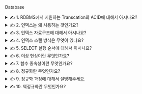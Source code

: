 Database

<details>
<summary>✍️ 1. RDBMS에서 지원하는 Transcation의 ACID에 대해서 아시나요?</summary>
<br>

ACID는 데이터베이스 트랜잭션을 보장하기 위한 성질입니다.

트랜잭션이란 여러개의 작업을 하나로 묶은 일련의 실행 단위 또는 데이터에 대한 하나의 논리적 실행 단계를 의미합니다.

만약 트랜잭션에서 속한 여러 작업 중 하나의 작업이라도 실패하는 경우 트랜잭션이 실패한 것으로 간주합니다.

- 원자성
    - 트랜잭션에 속한 모든 작업이 전부 성공하거나 전부 실패해서 결과를 예측할 수 있도록 하는 것입니다.
        - 보내는 쪽에서 출금하는 작업만 성공하고 받는 쪽에서 입금하는 작업을 실패해서는 안 됩니다.
- 일관성
    - 트랜잭션 이후의 데이터베이스 상태는 이전과 같이 일관되게 유지하는 것입니다.
        - 계좌이체 후 전체 계좌 잔고의 총합은 이전과 동일해야 합니다.
- 고립성
    - 트랜잭션은 다른 트랜잭션으로부터 독립적으로 동작되도록 하는 것입니다.
        - 동시에 여러개의 트랜잭션이 실행되는 경우 각 트랜잭션은 고립되어 있어서 연속적으로 실행된 것과 같은 결과를 가질 수 있습니다.
- 지속성
    - 성공적으로 실행된 트랜잭션은 영원히 데이터베이스에 반영하는 것입니다.
        - 오류가 발생하여 로그를 남기는데 실패하게 되면 해당 트랜잭션은 실패로 간주하고 취소됩니다.

ACID는 데이터베이스의 모든 연산이 한번에 실행되는 것을 권장합니다.

널리 사용하는 방법으로는 로깅과 새도우 페이징이 있고 두 경우 모두 업데이트 되는 데이터에 락을 거는 것이 필요합니다.

로깅에서 원자성은 데이터를 업데이트 하기 전에 로그에 모든 변경사항을 기록하는 것으로 보장합니다. 이것은 충돌 현상이 발생하더라도 데이터베이스의 무결성을 보장해줍니다.

새도우 페이징은 데이터의 변경이 복사본에 저장됩니다. 새로운 복사본은 트랜잭션이 커밋되면 활성화되고 복사본은 변경 전 데이터 부분만을 의미합니다.

ACID를 보장하기 위해 락에 의존하는 것은 동시작업 실행이 어렵고 성능저하를 초래할 수도 있습니다.

</details>

<details>
<summary>✍️ 2. 인덱스는 왜 사용하는 것인가요?</summary>
<br>

검색 성능을 향상시키기 위해 사용합니다.

테이블에 많은 열이 포함되어 있거나 대량의 데이터가 저장되어 있는 경우 테이블에서 특정 데이터를 검색하려고 하면 많은 시간이 걸릴 수 있습니다. 이런 경우에는 적절한 컬럼에 인덱스를 생성하면 검색이 빨라질 수
있습니다.

***인덱스***

데이터베이스 테이블의 검색 속도를 향상시키기 위한 자료구조

특정 컬럼에 인덱스를 생성하면 인덱스를 위한 별도의 메모리 공간에 데이터가 물리적 주소와 함께 저장됩니다.

인덱스에 저장된 데이터의 물리적 주소를 참조하여 데이터를 찾기 때문에 검색 속도가 향상됩니다.

***장점***

- 테이블 조회 속도 향상
    - 테이블의 데이터는 인덱스를 기준으로 정렬되어 있기 때문에 조건 검색 시 장점을 가집니다.
        - 조건 검색 WHERE 절의 효율성
            - 인덱스를 사용하지 않으면 조건 검색 시에 풀 테이블 스캔을 해야 합니다.
        - 정렬 ORDER BY 절의 효율성
            - 인덱스를 사용하면 ORDER BY에 의한 정렬 과정을 생략할 수 있습니다.
            - ORDER BY 작업은 1차적으로 메모리에서 정렬을 하고 메모리보다 큰 작업은 디스크 I/O를 통해 정렬을 하는 무거운 작업입니다.
        - MAX, MIN의 효율적 처리
            - MAX 작업 시 컬럼의 마지막 값을 가져오면 되고 MIN 작업 시 컬럼의 시작 값을 가지고 오면 됩니다.
            - 풀 테이블 스캔을 할 필요가 없습니다.

***단점***

- 인덱스 관리(정렬된 상태 유지)를 위한 추가적인 작업이 필요합니다.
    - 인덱스가 적용된 컬럼에
        - INSERT가 발생하면 새로운 데이터에 대한 인덱스를 추가하는 작업이 필요합니다.
        - DELETE가 발생하면 삭제하는 데이터의 인덱스를 사용하지 않음 처리하는 작업이 필요합니다.
        - UPDATE가 발생하면 기존 인덱스를 사용하지 않음 처리하고 변경된 데이터에 대한 인덱스를 추가하는 작업이 필요합니다.
- 테이블의 10~15% 이하의 데이터를 처리하는 경우에만 효율적입니다.
    - 인덱스를 관리하기 위해 데이터베이스의 10% 정도의 추가 저장공간이 필요합니다.
- 인덱스를 잘못 관리하면 오히려 성능이 저하됩니다.
    - CREATE, DELETE, UPDATE가 빈번한 컬럼에 인덱스를 생성하게 되면 인덱스의 크키가 비대해져서 오히려 성능이 저하됩니다.

***생성 전략***

인덱스를 생성한다고 해서 무조건 속도가 빨라지는 것은 아니기 때문에 적절한 컬럼을 선택해서 인덱스를 생성해야 합니다.

- Cardinality
    - 특정 데이터 집합의 유일한 값의 개수
        - 전체 행에 대한 특정 컬럼의 데이터 중복 수치에 대한 정보를 Cardinality라고 합니다.
            - 중복되는 횟수가 높으면 Cardinality 값이 낮고 중복되는 횟수가 낮으면 Cardinality 값이 높다고 표현합니다.
                - Cardinality 값이 높은 컬럼을 인덱스로 생성했을 때 성능이 좋습니다.
- Selectivity
    - 데이터 집합에서 특정 값을 얼마나 잘 선택할 수 있는지에 대한 지표
        - Selectivity = Cardinality / Total Number Of Records
            - Selectivity 값이 1이라는 의미는 모든 컬럼의 값이 유일하다는 의미입니다.
                - Selectivity 값이 높은 컬럼을 인덱스로 생성했을 때 조회 성능이 좋습니다.

</details>

<details>
<summary>✍️ 3. 인덱스 자료구조에 대해서 아시나요?</summary>
<br>

***Hash Table***

- 특정 컬럼의 값과 데이터의 위치를 Key-Value 형태로 저장하는 자료구조입니다.
- 내부에 버킷이라는 배열이 존재하고 해시 함수를 통해 변환된 고유한 Key를 배열의 인덱스로 사용합니다.
- Key 값으로 Value가 저장되어 있는 위치에 바로 접근할 수 있기 때문에 평균 시간복잡도는 O(1)입니다.
- 해시 값이 중복되는 충돌 현상이 너무 많이 발생하면 성능이 하락해 시간 복잡도가 O(N)에 수렴할 수 있습니다.
- WHERE 조건의 등호(=) 연산에는 효율이 좋지만, 내부 데이터들이 정렬되어 있지 않아 부등호 연산(>, <)에 부적합합니다.

***B-Tree***

- 자식 노드가 2개 이상인 트리입니다.
- 특정 컬럼의 값에 해당하는 노드에 데이터의 위치를 저장합니다.
- 각 Key의 왼쪽 자식 노드는 Key 보다 작은 값을, 오른쪽 자식 노드는 Key 보다 큰 값을 가집니다.
- 오름차순으로 정렬되어 있기 때문에 부등호 연산(>, <)에 대해 Hash Table 보다 효율적인 데이터 탐색이 가능합니다.
- B-Tree는 균형 트리로서 최상위 루트 노드에서 리프 노드까지의 거리가 모두 동일하기 때문에 평균 시간 복잡도는 O(logN)입니다.
- 그러나 데이터 갱신이 반복되면 트리의 균형이 깨지면서 성능이 악화됩니다.
- 또한, Hash Table 보다 부등호를 이용한 검색 연산 성능이 좋지만, 순차 검색의 경우 중위 순회를 하기 때문에 효율이 좋지 않습니다.

***B+Tree***

- B-Tree를 확장 및 개선한 자료구조로서, 리프 노드에만 데이터의 위치를 저장합니다.
- 브랜치 노드에 데이터가 저장되지 않아서 더 많은 Key를 저장할 수 있고 트리의 높이도 더 낮아집니다.
- 리프 노드 간에는 리스트 구조로 서로를 참조하고 있어 순차 검색에도 노드 순회가 더 쉽습니다.

</details>

<details>
<summary>✍️ 4. 인덱스 스캔 방식은 무엇이 있나요?</summary>
<br>

Index Range Scan, Index Full Scan, Index Unique Scan, Index Skip Scan 등이 있습니다.

***Index Range Scan***

- 루트에서 리프까지 수직적으로 탐색한 후에 필요한 범위만큼 수평적으로 탐색하는 방식입니다.
- 실행 계획 상에 Index Range Scan이 나타난다고 해서 항상 빠른 속도를 보장하는 것은 아닙니다.
- 스캔하는 범위를 얼마만큼 줄일 수 있느냐, 테이블에 엑세스하는 횟수를 얼마만큼 줄일 수 있느냐가 중요합니다.
    - 시력이 1.0~1.5인 홍길동 학생은 시력 보다는 이름으로 정렬한 학생명부를 사용해야 교실로 찾아가는 횟수를 줄일 수 있습니다.
    - 데이터베이스 성능이 느린 이유는 디스크 I/O 때문이고 그 중에서도 랜덤 I/O가 특히 중요합니다.
- 인덱스를 구성하는 칼럼이 <, <=, >, >=, between, IS NULL, IS NOT NULL 등을 통해 조건절에서 사용되어야 합니다.
    - 인덱스 컬럼을 가공하면 인덱스를 정상적으로 사용할 수 없는데 그 이유는 인덱스 스캔 시 시작 시점을 찾을 수 없기 때문이고 Index Full Scan 방식으로 작동합니다.

***Index Full Scan***

- 수직적인 탐색없이 처음부터 끝까지 리프를 수평적으로 탐색하는 방식입니다.
- 수평적으로만 탐색한다고 했는데 이는 개념적으로 설명하기 위한 것일 뿐 실제로는 수직적인 탐색이 먼저 일어납니다.
- 조건절에 인덱스 컬럼이 없으면 옵티마이저는 Table Full Scan을 고려합니다.
    - 그런데 대용량 테이블이고 인덱스 스캔 단계에서 대부분의 레코드를 필터링할 수 있으면 Index Full Scan을 선택할 수 있습니다.

***Index Unique Scan***

- 수직적인 탐색으로만 데이터를 찾는 방식입니다.
- 하나의 값만 반환된다는 것을 보장할 때 사용하는 방식으로 Primary나 Unique로 설정된 컬럼이 조건절에서 등호(=)로 비교되어야 합니다.
- 단, Unique라 하더라도 범위 검색을 할 때는 수직적인 탐색으로만 모두 찾을 수 없기 때문에 Index Range Scan으로 처리됩니다.

***Index Skip Scan***

- 인덱스의 핵심은 데이터가 정렬되어 있다는 것입니다. 다중 컬럼 인덱스는 첫 번째 컬럼에 의존하여 두 번째 컬럼이 정렬되기 때문에 컬럼의 순서가 매우 중요합니다.
- 따라서 두 번째 컬럼만을 조건으로 조회했을 경우 인덱스를 활용하지 못 하는데 MySQL 8.0부터 Index Skip Scan이 도입되면서 특정 컬럼을 건너 뛰어서 인덱스를 활용할 수 있게 되었습니다.
- 첫 번째 컬럼에서 유니크한 값을 모두 조회한 후 주어진 SQL에 첫 번째 컬럼의 조건을 추가해 다시 실행하는 형태로 처리합니다.
- 단, 다음과 같은 제약 조건이 있습니다.
    - WHERE 절에서 사용하지 않은 선행 컬럼의 유니크한 값의 개수가 적어야 합니다. 유니크한 값의 개수가 많다면 시작 지점을 찾는데 많은 작업이 필요하고 성능이 하락하게 됩니다.
    - 인덱스에 존재하는 컬럼만 사용해야 합니다. 모든 컬럼을 조회하려면 테이블에 접근해야 하기 때문에 Table Full Scan으로 처리됩니다.

</details>

<details>
<summary>✍️ 5. SELECT 실행 순서에 대해서 아시나요?</summary>
<br>

```
SELECT
FROM
WHERE
GROUP BY
HAVING COUNT
ORDER BY

1. FROM에서는 실제 존재하는 테이블인지, SELECT 권한은 있는지 확인하고 데이터 집합을 만듭니다.
2. WHERE는 FROM에서 만든 데이터 집합을 필터링 합니다.
3. GROUP BY는 WHERE에서 필터링한 데이터를 그룹화합니다.
4. HAVING은 GROUP BY에서 집계한 데이터 집합을 다시 필터링합니다.
5. SELECT는 가져온 레코드에서 어떤 컬럼들을 출력할 것인지 확인합니다.
6. ORDER BY를 통해 데이터를 정렬합니다.
   SELECT 이후에 실행되기 때문에 SELECT에서 지정된 alias를 사용할 수 있습니다.
```

</details>

<details>
<summary>✍️ 6. 이상 현상이란 무엇인가요?</summary>
<br>

테이블 내의 데이터들이 불필요하게 중복되어 테이블을 조작할 때 발생하는 데이터 불일치 현상입니다.

테이블을 잘못 설계하여 삽입, 삭제, 갱신할 때 오류가 발생하는데 크게 3가지 이상 현상이 있고 정규화를 통해서 해결할 수 있습니다.

- 삽입 이상 : 릴레이션에 데이터를 삽입할 때 의도와는 상관없이 원하지 않은 값들도 함께 삽입되는 현상
- 삭제 이상 : 릴레이션에서 한 튜플을 삭제할 때 의도와는 상관없는 값들도 함께 삭제되는 연쇄 삭제 현상
- 갱신 이상 : 릴레이션에서 튜플에 있는 속성값을 갱신할 때 일부 튜플의 정보만 갱신되어 정보에 모순이 생기는 현상

|학번|지도교수|학과|과목번호|성적|
|---|---|---|---|---|
|123|P1|컴퓨터|C-60|A|
|123|P1|컴퓨터|C-92|A|
|210|P2|수학|C-60|B|
|300|P3|전기|C-73|C|
|400|P4|컴퓨터|C-79|A|

***삽입 이상***

- 강의를 수강하지 않는 학생을 추가할 때, 과목번호와 성적에 null값이 들어가거나 불필요한 데이터를 추가해야하는 문제점이 발생합니다.

***삭제 이상***

- 학번이 300인 학생이 과목 수강을 취소하면 C-73인 강의에 대한 정보도 모두 삭제됩니다.

***갱신 이상***

- 학번이 123인 학생의 지도교수가 P2로 변경되면, 123인 학생이 수강하는 모든 과목에서의 지도교수를 변경해야 합니다.

|Employee_Id|Name|Department|Student_Group|
|---|---|---|---|
|123|J. Longfellow|Accounting|Beta Alpha Psi|
|234|B. Rech|Marketing|Marketing Club|
|234|B. Rech|Marketing|Management Club|
|456|A. Bruchs|CIS|Technology Org|
|456|A. Bruchs|CIS|Beta Alpha Psi|

***삽입 이상***

- 새로운 부서 Engineering이 신설되었고 아직 근무자가 없다면 불필요한 정보를 함께 입력해야 합니다.

***삭제 이상***

- Accounting 부서에 속한 사람이 한 명이고 해당 정보를 삭제하면 Accounting 부서에 대한 정보도 함께 삭제됩니다.

***갱신 이상***

- A. Bruchs의 부서가 Marketing으로 바뀌었고 일부 레코드만 변경되었다면 A. Bruchs는 어느 부서에 속해있는지 알 수 없습니다.

</details>

<details>
<summary>✍️ 7. 함수 종속성이란 무엇인가요?</summary>
<br>

테이블의 속성 A와 B에 대하여, A값에 의해 B값이 유일하게 정해지는 관계를 말하며 "B는 A에 함수 종속이다"라고 합니다.

A→B의 기호로 나타내며 A를 결정자라고 하고 B를 종속자라고 합니다.

- 완전 함수 종속 : 기본키를 구성하는 모든 속성에 종속되는 경우
- 부분 함수 종속 : 기본키를 구성하는 속성의 일부에 종속되거나 기본키가 아닌 다른 속성에 종속되는 경우
- 이행적 함수 종속 : A, B, C 세 속성이 있고 A→B, B→C 종속 관계가 있을 때 A→C가 성립하는 경우

|학번|이름|학년|과목번호|성적|
|---|---|---|---|---|
||||||

테이블의 기본키는 (학번, 과목번호)가 되는데 이름과 학년은 학번에 의해서 결정됩니다.

그래서 학년과 이름은 (학번, 과목번호)에 대해 부분 함수 종속이고 성적은 완전 함수 종속입니다.

이렇게 속성 간의 함수 종속성을 판단하여 좋은 릴레이션인지 알 수 있습니다.

</details>

<details>
<summary>✍️ 8. 정규화란 무엇인가요?</summary>
<br>

한 릴레이션에 여러 엔티티의 속성을 혼합하면 정보가 중복 저장되며 저장 공간을 낭비하게 됩니다.

또 중복된 정보로 인해 이상 현상이 발생하게 되고 이러한 문제를 해결하기 위해 정규화 과정을 거치게 됩니다.

속성 간의 종속성으로 인한 이상 현상이 발생하는 릴레이션을 분해하여 재디자인하고 데이터의 중복 방지, 무결성을 충족합니다.

정규화에는 3가지 원칙이 있습니다.

- 정보의 무손실 : 분해된 릴레이션이 표현하는 정보는 분해되기 전의 정보를 모두 포함해야 합니다.
- 최소 데이터 중복 : 이상 현상을 제거, 데이터 중복을 최소화합니다.
- 분리의 원칙 : 하나의 독립된 관계성은 하나의 독립된 릴레이션으로 분리해서 표현합니다.

정규화의 장점은 다음과 같습니다.

- 각종 이상 현상들을 해결할 수 있습니다.
- 새로운 속성의 추가로 인해 데이터베이스 구조를 확장하는 경우 구조의 변경을 최소화할 수 있습니다.
- 정규화된 릴레이션 간의 관계가 현실 세계에서의 개념들 간의 관계를 잘 보여줍니다.

정규화의 대상이 되는 경우는 다음과 같습니다.

- 온라인 거래 시스템 같은 OLTP(OnLine Transaction Processing) 데이터베이스는 Create, Read, Update, Delete가 많이 일어나기 때문에 정규화 되는 것이 좋습니다.
- 하지만 분석 리포트 같은 OLAP(Online Analytical Processing) 데이터베이스는 분석과 리포팅을 위해 사용되기 때문에 연산의 속도를 위해 반정규화의 대상이 됩니다.

</details>

<details>
<summary>✍️ 9. 정규화 과정에 대해서 설명해주세요.</summary>
<br>

***제1 정규화***

릴레이션에 속하는 속성의 값이 모두 원자값으로만 구성되어야 합니다. 원자값이란 더 이상 쪼개질 수 없는 단위를 말합니다.

|학번|지도교수|학과|과목번호|성적|
|---|---|---|---|---|
|100|P1|컴퓨터|C123, C234|A, B|
|200|P2|컴퓨터|C123|B|
|300|P3|전자|C400|A|
|400|P4|수학|C500|C|

위의 릴레이션은 학번이 100인 학생의 과목번호와 성적이 2개로 이루어져있기 때문에 제1 정규형이 되려면 다음과 같이 분리해야 합니다.

|학번|지도교수|학과|과목번호|성적|
|---|---|---|---|---|
|100|P1|컴퓨터|C123|A|
|100|P1|컴퓨터|C234|B|
|200|P2|컴퓨터|C123|B|
|300|P3|전자|C400|A|
|400|P4|수학|C500|C|

제1 정규형에서는 어떠한 이상 현상이 발생할까?

- 삽입 이상 : 학생이 새 과목을 수강 신청할 때 반드시 학생의 학과와 지도교수를 알아야 합니다.
- 삭제 이상 : 학번이 300인 학생이 C400 과목을 취소하면 해당 과목에 대한 정보가 모두 사라집니다.
- 갱신 이상 : 학번이 100인 학생이 지도교수를 변경할 때 모든 행을 찾아서 변경해야 합니다.

이러한 이상 현상이 발생하는 이유는 기본키가 아닌 속성들이 기본키에 완전 함수 종속되지 못하고 부분 함수 종속되어 있기 때문입니다.

기본키는 (학번, 과목번호)이고 지도교수와 학과가 부분 함수 종속되어 있고 학과는 지도교수에 종속되어 있습니다.

***제2 정규화***

제1 정규형이면서 기본키에 속하지 않은 속성 모두가 기본키에 완전 함수 종속인 정규형을 말합니다.

각 속성들이 모두 완전 함수 종속이 되도록 릴레이션을 분리했습니다.

|학번|과목번호|성적|
|---|---|---|
|100|C123|A|
|100|C234|B|
|200|C123|B|
|300|C400|A|
|400|C500|C|

|학번|지도교수|학과|
|---|---|---|
|100|P1|컴퓨터|
|200|P2|컴퓨터|
|300|P3|전자|
|400|P4|수학|

제2 정규형에서는 어떠한 이상 현상이 발생할까?

- 삽입 이상 : 지도교수가 학과에 소속되어 있음을 추가할 때 학생 정보가 있어야 합니다.
- 삭제 이상 : 학번이 300인 학생이 자퇴하는 경우 P3 교수의 정보도 사라집니다.
- 갱신 이상 : 지도교수의 학과가 변경되는 경우 모두 찾아서 변경해야 합니다.

이러한 이상 현상이 발생하는 이유는 이행적 함수 종속 때문입니다.

위에서는 학번→지도교수, 지도교수→학과, 학번→학과의 관계가 존재하고 학생이 자퇴하였는데 지도교수의 정보가 사라지는 문제점이 발생했습니다.

***제3 정규화***

제2 정규형이면서 이행적 함수 종속성을 제거한 정규형을 말합니다.

기본키에 속하지 않은 모든 속성이 기본키에 이행적 함수 종속이 아닐 때 제3 정규형이라고 합니다.

기본키 이외의 속성이 다른 속성을 결정할 수 없습니다.

|학번|지도교수|
|---|---|
|100|P1|
|200|P2|
|300|P3|
|400|P4|

|지도교수|학과|
|---|---|
|P1|컴퓨터|
|P2|컴퓨터|
|P3|전자|
|P4|수학|

***BCNF***

Boyce and Codd Normal Form은 제3 정규형을 조금 더 강화시킨 개념입니다.

|학번|과목명|담당교수|
|---|---|---|
|100|C123|P1|
|100|C234|P2|
|200|C123|P1|
|300|C234|P3|
|400|C234|P4|

한 교수당 하나의 수업만 맡는다고 가정했을 때 기본키는 (학번, 과목명)이고 과목명은 담당교수에 종속되어 있습니다.

BCNF에서는 어떠한 이상 현상이 발생할까?

- 삽입 이상 : 새로운 교수가 특정 과목을 담당한다는 정보를 추가하려면 적어도 한 명 이상의 수강 한생이 필요합니다.
- 삭제 이상 : 학번 100인 학생이 C234 과목을 취소하면 P2가 C234 과목을 담당한다는 정보도 삭제됩니다.
- 갱신 이상 : P1의 과목이 변경되면 모두 찾아 변경해야 합니다.

이러한 이상 현상이 생기는 이유는 결정자가 후보키로 취급되고 있지 않기 때문입니다.

후보키는 슈퍼키 중에서 최소성을 갖는 키이므로 (학번, 과목명)이나 (학번, 담당교수)가 후보키가 됩니다.

하지만 담당교수는 후보키가 아님에도 과목명을 결정할 수 있기 때문에 담당교수는 결정자에 속합니다.

이 이상 현상을 해결하기 위해서 모든 결정자는 항상 후보키가 되도록 릴레이션을 분해해주면 강한 제3 정규형을 만족하게 됩니다.

|학번|담당교수|
|---|---|
|100|P1|
|100|P2|
|200|P1|
|300|P3|
|400|P4|

|담당교수|과목명|
|---|---|
|P1|C123|
|P2|C234|
|P1|C123|
|P3|C234|
|P4|C234|

</details>

<details>
<summary>✍️ 10. 역정규화란 무엇인가요?</summary>
<br>

시스템의 성능 향상을 위해 정규화된 데이터 모델을 통합하는 작업으로 의도적으로 정규화 원칙을 위배하는 행위입니다.

테이블이 단순해지고 관리 효율성이 증가하지만 데이터의 일관성이나 무결성이 보장되지 않을 수 있습니다.

의도적으로 중복을 생성하여 검색 기능은 향상되지만 갱신, 삭제 등의 성능은 낮아집니다.

역정규화의 대상이 되는 경우는 다음과 같습니다.

- 계산 작업처럼 수행 속도가 많이 느린 경우
- 테이블의 조인 연산을 지나치게 사용하여 데이터를 조회하는 것이 기술적으로 어려운 경우
- 테이블에 많은 데이터가 있고 다량의 범위 혹은 특정 범위를 자주 처리해야 하는 경우

</details>